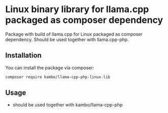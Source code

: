 # Linux binary library for llama.cpp packaged as composer dependency

Package with  build of llama.cpp for Linux packaged as composer dependency. Should be used together with llama.cpp-php.

## Installation

You can install the package via composer:

```bash
composer require kambo/llama-cpp-php-linux-lib
```

## Usage

- should be used together with kambo/llama-cpp-php
